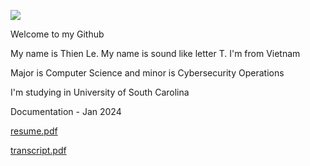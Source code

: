 ![](https://komarev.com/ghpvc/?thienle210303=thienle210303)

Welcome to my Github 

My name is Thien Le. My name is sound like letter T. I'm from Vietnam

Major is Computer Science  and minor is Cybersecurity Operations

I'm studying in University of South Carolina

Documentation - Jan 2024


[resume.pdf](https://github.com/thienle210303/thienle210303/files/13957021/LE_THIEN_resume.pdf)


[transcript.pdf](https://github.com/thienle210303/thienle210303/files/13915000/LE_THIEN_Transcript.pdf)
